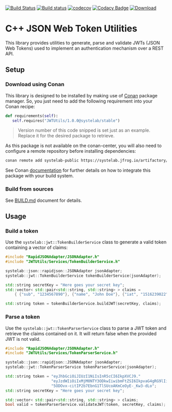 [![Build Status](https://travis-ci.org/systelab/cpp-jwt-utils.svg?branch=master)](https://travis-ci.org/systelab/cpp-jwt-utils)
[![Build status](https://ci.appveyor.com/api/projects/status/jtbc93k8i6vtnx56?svg=true)](https://ci.appveyor.com/project/systelab/cpp-jwt-utils)
[![codecov](https://codecov.io/gh/systelab/cpp-jwt-utils/branch/master/graph/badge.svg)](https://codecov.io/gh/systelab/cpp-jwt-utils)
[![Codacy Badge](https://api.codacy.com/project/badge/Grade/dd32a177d926495dab93be941a939881)](https://www.codacy.com/app/systelab/cpp-jwt-utils?utm_source=github.com&amp;utm_medium=referral&amp;utm_content=systelab/cpp-jwt-utils&amp;utm_campaign=Badge_Grade)
[![Download](https://api.bintray.com/packages/systelab/conan/JWTUtils:systelab/images/download.svg)](https://bintray.com/systelab/conan/JWTUtils:systelab/_latestVersion)

# C++ JSON Web Token Utilities

This library provides utilities to generate, parse and validate JWTs (JSON Web Tokens) used to implement an authentication mechanism over a REST API. 


## Setup

### Download using Conan

This library is designed to be installed by making use of [Conan](https://conan.io/) package manager. So, you just need to add the following requirement into your Conan recipe:

```python
def requirements(self):
   self.requires("JWTUtils/1.0.0@systelab/stable")
```

> Version number of this code snipped is set just as an example. Replace it for the desired package to retrieve.

As this package is not available on the conan-center, you will also need to configure a remote repository before installing dependencies:

```bash
conan remote add systelab-public https://systelab.jfrog.io/artifactory/api/conan/cpp-conan-production-local
```

See Conan [documentation](https://docs.conan.io/en/latest/) for further details on how to integrate this package with your build system.

### Build from sources

See [BUILD.md](BUILD.md) document for details.


## Usage

### Build a token

Use the `systelab::jwt::TokenBuilderService` class to generate a valid token containing a vector of claims:

```cpp
#include "RapidJSONAdapter/JSONAdapter.h"
#include "JWTUtils/Services/TokenBuilderService.h"

systelab::json::rapidjson::JSONAdapter jsonAdapter;
systelab::jwt::TokenBuilderService tokenBuilderService(jsonAdapter);

std::string secretKey = "Here goes your secret key";
std::vector< std::pair<std::string, std::string> > claims =
    { {"sub", "1234567890"}, {"name", "John Doe"}, {"iat", "1516239022"} };

std::string token = tokenBuilderService.buildJWT(secretKey, claims);
```

### Parse a token

Use the `systelab::jwt::TokenParserService` class to parse a JWT token and retrieve the claims contained on it. It will return false when the provided JWT is not valid.

```cpp
#include "RapidJSONAdapter/JSONAdapter.h"
#include "JWTUtils/Services/TokenParserService.h"

systelab::json::rapidjson::JSONAdapter jsonAdapter;
systelab::jwt::TokenParserService tokenParserService(jsonAdapter);

std::string token = "eyJhbGciOiJIUzI1NiIsInR5cCI6IkpXVCJ9."
                    "eyJzdWIiOiIxMjM0NTY3ODkwIiwibmFtZSI6IkpvaG4gRG9lIiwiaWF0IjoiMTUxNjIzOTAyMiJ9."
                    "5ODOvx-citIP2b7EbnG1TlSUcoAKmCeOyE-_Kw3-dLo";
std::string secretKey = "Here goes your secret key";

std::vector< std::pair<std::string, std::string> > claims;
bool valid = tokenParserService.validateJWT(token, secretKey, claims);
```

